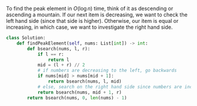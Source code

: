 To find the peak element in $O(\log{}n)$  time, think of it as descending or ascending a mountain. If our next item is decreasing, we want to check the left hand side (since that side is higher). Otherwise, our item is equal or increasing, in which case, we want to investigate the right hand side.

```python
class Solution:
    def findPeakElement(self, nums: List[int]) -> int:
        def bsearch(nums, l, r):
            if l == r:
                return l
            mid = (l + r) // 2
            # if numbers are decreasing to the left, go backwards
            if nums[mid] > nums[mid + 1]:
                return bsearch(nums, l, mid)
            # else, search on the right hand side since numbers are increasing as we go up
            return bsearch(nums, mid + 1, r)
        return bsearch(nums, 0, len(nums) - 1)
```